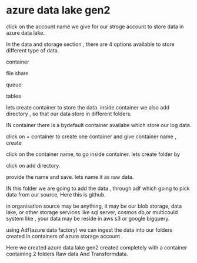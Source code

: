 # azure data lake gen2
click on the account name we give for our stroge account to store data in azure data lake.

In the data and storage section , there are 4 options available to store different type of data.

container

file share

queue

tables

lets create container to store the data.
inside container we also add directory , so that our data store in different folders.

IN container there is a bydefault container availabe which store our log data.

click on + container to create one container and give container name ,
create

click on the container name, to go inside container. lets create folder by 

click on add directory.

provide the name and save. lets name it as raw data.

IN this folder we are going to add the data , through adf which going to pick data from our source, Here this is github.

in organisation source may be anything, it may be our blob storage, data lake, or other storage services like sql server, cosmos db,or multicould system like , your data may be reside in aws s3 or google bigquery.

using Adf(azure data factory)  we can ingest the data into our folders created in containers of azure storage account .

Here we created azure data lake gen2 created completely with a container containing 2 folders Raw data And Transformdata.
